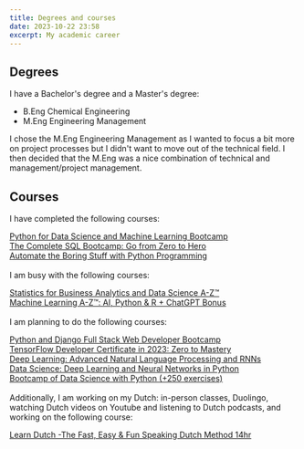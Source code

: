 ```yaml
---
title: Degrees and courses
date: 2023-10-22 23:58
excerpt: My academic career
---
```

## Degrees
I have a Bachelor's degree and a Master's degree:
- B.Eng Chemical Engineering
- M.Eng Engineering Management

I chose the M.Eng Engineering Management as I wanted to focus a bit more on project processes but I didn't want to move out of the technical field. I then decided that the M.Eng was a nice combination of technical and management/project management. 

## Courses
I have completed the following courses:

[Python for Data Science and Machine Learning Bootcamp](https://www.udemy.com/course-dashboard-redirect/?course_id=903744)<br>
[The Complete SQL Bootcamp: Go from Zero to Hero](https://www.udemy.com/course-dashboard-redirect/?course_id=762616)<br>
[Automate the Boring Stuff with Python Programming](https://www.udemy.com/course-dashboard-redirect/?course_id=543600)<br>
<br>
I am busy with the following courses:

[Statistics for Business Analytics and Data Science A-Z™](https://www.udemy.com/course/data-statistics/)<br>
[Machine Learning A-Z™: AI, Python & R + ChatGPT Bonus](https://www.udemy.com/course/machinelearning/)<br>
<br>
I am planning to do the following courses:

[Python and Django Full Stack Web Developer Bootcamp](https://www.udemy.com/course-dashboard-redirect/?course_id=822444)<br>
[TensorFlow Developer Certificate in 2023: Zero to Mastery](https://www.udemy.com/course-dashboard-redirect/?course_id=3693164)<br>
[Deep Learning: Advanced Natural Language Processing and RNNs](https://www.udemy.com/course-dashboard-redirect/?course_id=1647976)<br>
[Data Science: Deep Learning and Neural Networks in Python](https://www.udemy.com/course-dashboard-redirect/?course_id=713104)<br>
[Bootcamp of Data Science with Python (+250 exercises)](https://www.udemy.com/course-dashboard-redirect/?course_id=3716948)<br>
<br>
Additionally, I am working on my Dutch: in-person classes, Duolingo, watching Dutch videos on Youtube and listening to Dutch podcasts, and working on the following course:

[Learn Dutch -The Fast, Easy & Fun Speaking Dutch Method 14hr](https://www.udemy.com/course-dashboard-redirect/?course_id=2306430)<br>